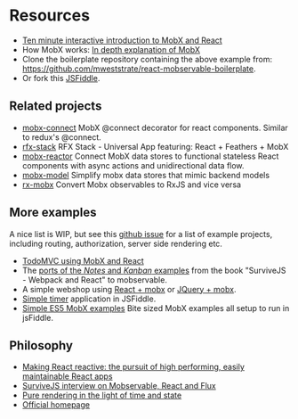 <div id='codefund'></div>

# Resources

-   [Ten minute interactive introduction to MobX and React](https://mobx.js.org/getting-started#demo)
-   How MobX works: [In depth explanation of MobX](https://medium.com/@mweststrate/becoming-fully-reactive-an-in-depth-explanation-of-mobservable-55995262a254#.wnlo6bw8y)
-   Clone the boilerplate repository containing the above example from: https://github.com/mweststrate/react-mobservable-boilerplate.
-   Or fork this [JSFiddle](https://jsfiddle.net/mweststrate/wgbe4guu/).

## Related projects

-   [mobx-connect](https://github.com/nightwolfz/mobx-connect) MobX @connect decorator for react components. Similar to redux's @connect.
-   [rfx-stack](https://github.com/foxhound87/rfx-stack) RFX Stack - Universal App featuring: React + Feathers + MobX
-   [mobx-reactor](https://github.com/amsb/mobx-reactor) Connect MobX data stores to functional stateless React components with async actions and unidirectional data flow.
-   [mobx-model](https://github.com/ikido/mobx-model) Simplify mobx data stores that mimic backend models
-   [rx-mobx](https://github.com/chicoxyzzy/rx-mobx) Convert Mobx observables to RxJS and vice versa

## More examples

A nice list is WIP, but see this [github issue](https://github.com/mobxjs/mobx/issues/104) for a list of example projects, including routing, authorization, server side rendering etc.

-   [TodoMVC using MobX and React](https://github.com/mweststrate/mobx-todomvc)
-   The [ports of the _Notes_ and _Kanban_ examples](https://github.com/survivejs/mobservable-demo) from the book "SurviveJS - Webpack and React" to mobservable.
-   A simple webshop using [React + mobx](https://jsfiddle.net/mweststrate/46vL0phw) or [JQuery + mobx](http://jsfiddle.net/mweststrate/vxn7qgdw).
-   [Simple timer](https://jsfiddle.net/mweststrate/wgbe4guu/) application in JSFiddle.
-   [Simple ES5 MobX examples](https://github.com/mattruby/mobx-examples) Bite sized MobX examples all setup to run in jsFiddle.

## Philosophy

-   [Making React reactive: the pursuit of high performing, easily maintainable React apps](https://www.mendix.com/tech-blog/making-react-reactive-pursuit-high-performing-easily-maintainable-react-apps/)
-   [SurviveJS interview on Mobservable, React and Flux](http://survivejs.com/blog/mobservable-interview/)
-   [Pure rendering in the light of time and state](https://medium.com/@mweststrate/pure-rendering-in-the-light-of-time-and-state-4b537d8d40b1)
-   [Official homepage](http://mobxjs.github.io/mobx/)
